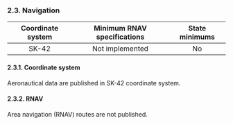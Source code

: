 ### 	2.3. Navigation

| Coordinate system | Minimum RNAV specifications | State minimums |
| :---------------: | :-------------------------: | :------------: |
|       SK-42       |       Not implemented       |       No       |

#### 2.3.1. Coordinate system

Aeronautical data are published in SK-42 coordinate system.

#### 2.3.2. RNAV

Area navigation (RNAV) routes are not published.

